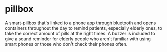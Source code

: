 # pillbox
A smart-pillbox that's linked to a phone app through bluetooth and opens containers throughout the day to remind patients, especially elderly ones, to take the correct amount of pills at the right times. A buzzer is included to give a sound reminder for elderly people who aren't familiar with using smart phones or those who don't check their phones often.
